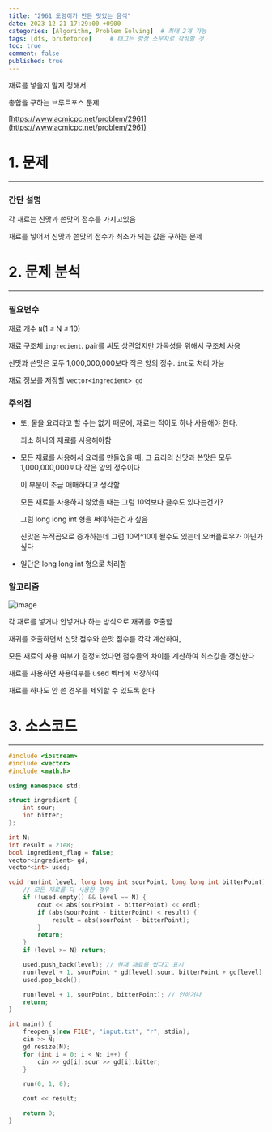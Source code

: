 ```yaml
---
title: "2961 도영이가 만든 맛있는 음식"
date: 2023-12-21 17:29:00 +0900
categories: [Algorithm, Problem Solving]  # 최대 2개 가능
tags: [dfs, bruteforce]     # 태그는 항상 소문자로 작성할 것
toc: true
comment: false
published: true
---
```


재료를 넣을지 말지 정해서 

총합을 구하는 브루트포스 문제

[https://www.acmicpc.net/problem/2961](https://www.acmicpc.net/problem/2961)

# 1. 문제
---
### 간단 설명
각 재료는 신맛과 쓴맛의 점수를 가지고있음

재료를 넣어서 신맛과 쓴맛의 점수가 최소가 되는 값을 구하는 문제

# 2. 문제 분석
---
### 필요변수
재료 개수 `N`(1 ≤ N ≤ 10)

재료 구조체 `ingredient`. pair를 써도 상관없지만 가독성을 위해서 구조체 사용

신맛과 쓴맛은 모두 1,000,000,000보다 작은 양의 정수. `int`로 처리 가능

재료 정보를 저장할 `vector<ingredient> gd`

### 주의점
- 또, 물을 요리라고 할 수는 없기 때문에, 재료는 적어도 하나 사용해야 한다.

   최소 하나의 재료를 사용해야함 

- 모든 재료를 사용해서 요리를 만들었을 때, 그 요리의 신맛과 쓴맛은 모두 1,000,000,000보다 작은 양의 정수이다

   이 부분이 조금 애매하다고 생각함
 
   모든 재료를 사용하지 않았을 때는 그럼 10억보다 클수도 있다는건가? 

   그럼 long long int 형을 써야하는건가 싶음

   신맛은 누적곱으로 증가하는데 그럼 10억^10이 될수도 있는데 오버플로우가 아닌가 싶다

- 일단은 long long int 형으로 처리함
### 알고리즘

![image](https://github.com/jinhg0214/jinhg0214.github.io/assets/70011316/88201b66-330f-4373-a983-bb41d13d2f7e)

각 재료를 넣거나 안넣거나 하는 방식으로 재귀를 호출함

재귀를 호출하면서 신맛 점수와 쓴맛 점수를 각각 계산하여,

모든 재료의 사용 여부가 결정되었다면 점수들의 차이를 계산하여 최소값을 갱신한다

재료를 사용하면 사용여부를 used 벡터에 저장하여

재료를 하나도 안 쓴 경우를 제외할 수 있도록 한다

# 3. 소스코드
---

```cpp
#include <iostream>
#include <vector>
#include <math.h>

using namespace std;

struct ingredient {
	int sour;
	int bitter;
};

int N;  
int result = 21e8;
bool ingredient_flag = false;
vector<ingredient> gd;
vector<int> used;

void run(int level, long long int sourPoint, long long int bitterPoint){
	// 모든 재료를 다 사용한 경우
	if (!used.empty() && level == N) {
		cout << abs(sourPoint - bitterPoint) << endl;
		if (abs(sourPoint - bitterPoint) < result) {
			result = abs(sourPoint - bitterPoint);
		}
		return;
	}
	if (level >= N) return;

	used.push_back(level); // 현재 재료를 썼다고 표시
	run(level + 1, sourPoint * gd[level].sour, bitterPoint + gd[level].bitter); // 사용하거나
	used.pop_back();

	run(level + 1, sourPoint, bitterPoint); // 안하거나
	return;
}

int main() {
	freopen_s(new FILE*, "input.txt", "r", stdin);
	cin >> N;
	gd.resize(N);
	for (int i = 0; i < N; i++) {
		cin >> gd[i].sour >> gd[i].bitter;
	}

	run(0, 1, 0);

	cout << result;

	return 0;
}
```
